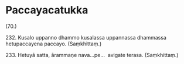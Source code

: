 # Paccayacatukka

(70.)

232\. Kusalo uppanno dhammo kusalassa uppannassa dhammassa hetupaccayena paccayo. (Saṃkhittaṃ.)

233\. Hetuyā satta, ārammaṇe nava…pe…  avigate terasa. (Saṃkhittaṃ.)
